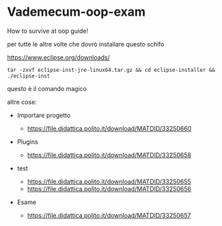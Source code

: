 # Vademecum-oop-exam

How to survive at oop guide!

per tutte le altre volte che dovrò installare questo schifo

https://www.eclipse.org/downloads/

`tar -zxvf eclipse-inst-jre-linux64.tar.gz && cd eclipse-installer && ./eclipse-inst`

questo è il comando magico

altre cose:

- Importare progetto
  - https://file.didattica.polito.it/download/MATDID/33250660

- Plugins
  - https://file.didattica.polito.it/download/MATDID/33250658

- test
  - https://file.didattica.polito.it/download/MATDID/33250655
  - https://file.didattica.polito.it/download/MATDID/33250656

- Esame
  - https://file.didattica.polito.it/download/MATDID/33250657
